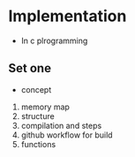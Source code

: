 # Implementation
* In c plrogramming

## Set one
  * concept
   1. memory map
   2. structure
   3. compilation and steps
   4. github workflow for build
   5. functions

